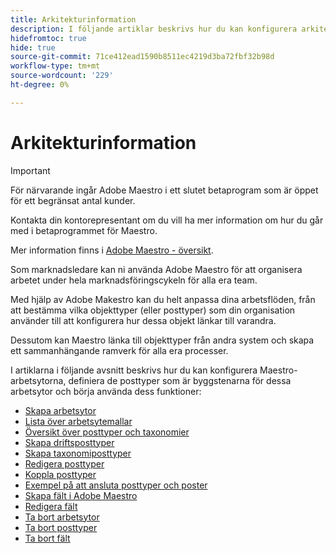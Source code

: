 ```yaml
---
title: Arkitekturinformation
description: I följande artiklar beskrivs hur du kan konfigurera arkitekturen för Adobe Maestro. Som en del av den här konfigurationen får du lära dig hur du skapar arbetsytor, posttyper och anpassade fält för att mappa ut de arbetsflöden du vill hantera i Adobe Maestro.
hidefromtoc: true
hide: true
source-git-commit: 71ce412ead1590b8511ec4219d3ba72fbf32b98d
workflow-type: tm+mt
source-wordcount: '229'
ht-degree: 0%

---
```


<!--
---
title: Architecture information
description: The following articles describe how you can configure the architecture of Adobe Maestro. As part of this configuration, you learn how you create workspaces, record types, and custom fields to map out the workflows you want to manage in Adobe Maestro. 
hidefromtoc: yes
author: Alina
feature: Work Management
role: User, Admin
hide: yes
---
-->

<!--udpate the metadata with real information when making this avilable in TOC and in the left nav-->

# Arkitekturinformation

>[!IMPORTANT]
>
>För närvarande ingår Adobe Maestro i ett slutet betaprogram som är öppet för ett begränsat antal kunder.
>
>Kontakta din kontorepresentant om du vill ha mer information om hur du går med i betaprogrammet för Maestro.
>
>Mer information finns i [Adobe Maestro - översikt](../maestro-overview.md).

Som marknadsledare kan ni använda Adobe Maestro för att organisera arbetet under hela marknadsföringscykeln för alla era team.

Med hjälp av Adobe Makestro kan du helt anpassa dina arbetsflöden, från att bestämma vilka objekttyper (eller posttyper) som din organisation använder till att konfigurera hur dessa objekt länkar till varandra.

Dessutom kan Maestro länka till objekttyper från andra system och skapa ett sammanhängande ramverk för alla era processer.

I artiklarna i följande avsnitt beskrivs hur du kan konfigurera Maestro-arbetsytorna, definiera de posttyper som är byggstenarna för dessa arbetsytor och börja använda dess funktioner:

* [Skapa arbetsytor](../architecture-and-fields/create-workspaces.md)
* [Lista över arbetsytemallar](../architecture-and-fields/workspace-templates.md)
* [Översikt över posttyper och taxonomier](../architecture-and-fields/overview-of-record-types-and-taxonomies.md)
* [Skapa driftsposttyper](../architecture-and-fields/create-record-types.md)
* [Skapa taxonomiposttyper](../architecture-and-fields/create-a-taxonomy.md)
* [Redigera posttyper](../architecture-and-fields/edit-record-types.md)
* [Koppla posttyper](../architecture-and-fields/connect-record-types.md)
* [Exempel på att ansluta posttyper och poster](../architecture-and-fields/example-connect-record-types-and-records.md)
* [Skapa fält i Adobe Maestro](../architecture-and-fields/create-fields.md)
* [Redigera fält](../architecture-and-fields/edit-fields.md)
* [Ta bort arbetsytor](../architecture-and-fields/delete-workspaces.md)
* [Ta bort posttyper](../architecture-and-fields/delete-record-types.md)
* [Ta bort fält](../architecture-and-fields/delete-fields.md)


